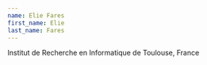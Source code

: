 ```yaml
---
name: Elie Fares
first_name: Elie
last_name: Fares
---
```


Institut de Recherche en Informatique de Toulouse, France	